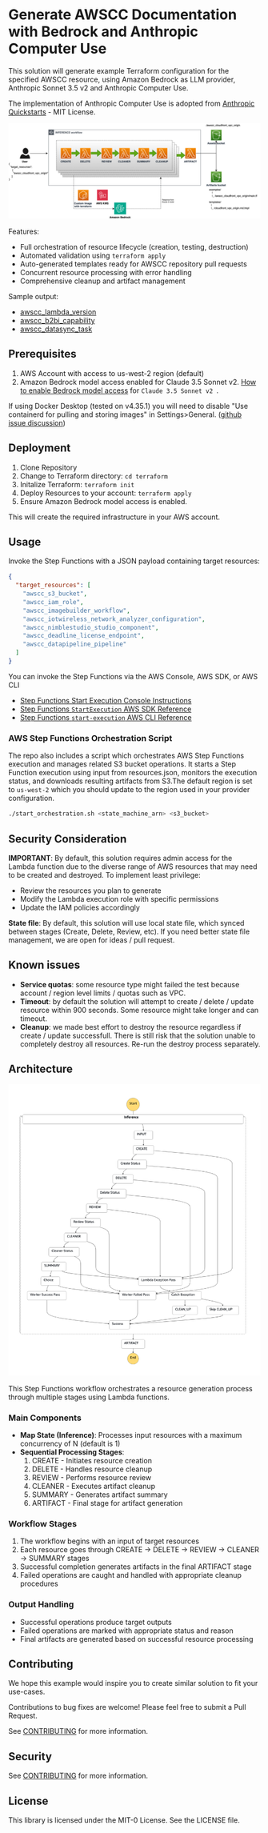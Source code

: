 # Generate AWSCC Documentation with Bedrock and Anthropic Computer Use

This solution will generate example Terraform configuration for the specified AWSCC resource, using Amazon Bedrock as LLM provider, Anthropic Sonnet 3.5 v2 and Anthropic Computer Use.

The implementation of Anthropic Computer Use is adopted from [Anthropic Quickstarts](https://github.com/anthropics/anthropic-quickstarts/tree/main/computer-use-demo) - MIT License.

![](./img/awscc_tool_use.png)

Features:

* Full orchestration of resource lifecycle (creation, testing, destruction)
* Automated validation using `terraform apply`
* Auto-generated templates ready for AWSCC repository pull requests
* Concurrent resource processing with error handling
* Comprehensive cleanup and artifact management

Sample output:

* [awscc_lambda_version](https://registry.terraform.io/providers/hashicorp/awscc/latest/docs/resources/lambda_version)
* [awscc_b2bi_capability](https://registry.terraform.io/providers/hashicorp/awscc/latest/docs/resources/b2bi_capability)
* [awscc_datasync_task](https://registry.terraform.io/providers/hashicorp/awscc/latest/docs/resources/datasync_task)

## Prerequisites

1. AWS Account with access to us-west-2 region (default)
2. Amazon Bedrock model access enabled for Claude 3.5 Sonnet v2. [How to enable Bedrock model access](https://docs.aws.amazon.com/bedrock/latest/userguide/model-access-modify.html) for `Claude 3.5 Sonnet v2 `.

If using Docker Desktop (tested on v4.35.1) you will need to disable "Use containerd for pulling and storing images" in Settings>General. ([github issue discussion](https://github.com/kreuzwerker/terraform-provider-docker/issues/534))

## Deployment

1. Clone Repository
2. Change to Terraform directory: `cd terraform`
3. Initalize Terraform: `terraform init`
4. Deploy Resources to your account: `terraform apply`
5. Ensure Amazon Bedrock model access is enabled.

This will create the required infrastructure in your AWS account.

## Usage

Invoke the Step Functions with a JSON payload containing target resources:

```json
{
  "target_resources": [
    "awscc_s3_bucket",
    "awscc_iam_role",
    "awscc_imagebuilder_workflow",
    "awscc_iotwireless_network_analyzer_configuration",
    "awscc_nimblestudio_studio_component",
    "awscc_deadline_license_endpoint",
    "awscc_datapipeline_pipeline"
  ]
}
```

You can invoke the Step Functions via the AWS Console, AWS SDK, or AWS CLI

* [Step Functions Start Execution Console Instructions](https://docs.aws.amazon.com/step-functions/latest/dg/getting-started.html)
* [Step Functions `StartExecution` AWS SDK Reference](https://docs.aws.amazon.com/step-functions/latest/apireference/API_StartExecution.html)
* [Step Functions `start-execution` AWS CLI Reference](https://awscli.amazonaws.com/v2/documentation/api/latest/reference/stepfunctions/start-execution.html) 


### AWS Step Functions Orchestration Script

The repo also includes a script which orchestrates AWS Step Functions execution and manages related S3 bucket operations. It starts a Step Function execution using input from resources.json, monitors the execution status, and downloads resulting artifacts from S3.The default region is set to `us-west-2` which you should update to the region used in your provider configuration.

```bash
./start_orchestration.sh <state_machine_arn> <s3_bucket>
```

## Security Consideration

**IMPORTANT**: By default, this solution requires admin access for the Lambda function due to the diverse range of AWS resources that may need to be created and destroyed. To implement least privilege:

* Review the resources you plan to generate
* Modify the Lambda execution role with specific permissions
* Update the IAM policies accordingly

**State file**: By default, this solution will use local state file, which synced between stages (Create, Delete, Review, etc). If you need better state file management, we are open for ideas / pull request.

## Known issues

* **Service quotas**: some resource type might failed the test because account / region level limits / quotas such as VPC.
* **Timeout**: by default the solution will attempt to create / delete / update resource within 900 seconds. Some resource might take longer and can timeout.
* **Cleanup**: we made best effort to destroy the resource regardless if create / update successfull. There is still risk that the solution unable to completely destroy all resources. Re-run the destroy process separately.

## Architecture

![step_function](./img/state_machine.png)

This Step Functions workflow orchestrates a resource generation process through multiple stages using Lambda functions. 

### Main Components

* **Map State (Inference)**: Processes input resources with a maximum concurrency of N (default is 1)
* **Sequential Processing Stages**:
  1. CREATE - Initiates resource creation
  2. DELETE - Handles resource cleanup
  3. REVIEW - Performs resource review
  4. CLEANER - Executes artifact cleanup
  5. SUMMARY - Generates artifact summary
  6. ARTIFACT - Final stage for artifact generation

### Workflow Stages

1. The workflow begins with an input of target resources
2. Each resource goes through CREATE → DELETE → REVIEW → CLEANER → SUMMARY stages
3. Successful completion generates artifacts in the final ARTIFACT stage
4. Failed operations are caught and handled with appropriate cleanup procedures

### Output Handling

* Successful operations produce target outputs
* Failed operations are marked with appropriate status and reason
* Final artifacts are generated based on successful resource processing

## Contributing

We hope this example would inspire you to create similar solution to fit your use-cases. 

Contributions to bug fixes are welcome! Please feel free to submit a Pull Request.

See [CONTRIBUTING](CONTRIBUTING.md#security-issue-notifications) for more information.

## Security

See [CONTRIBUTING](CONTRIBUTING.md#security-issue-notifications) for more information.

## License

This library is licensed under the MIT-0 License. See the LICENSE file.

